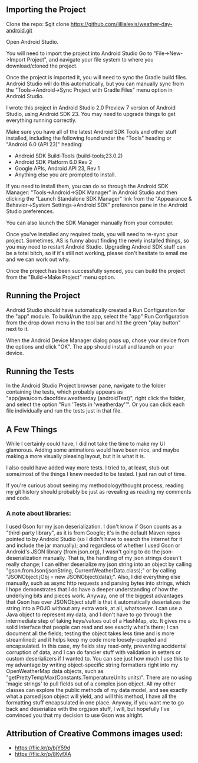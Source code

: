 ## Importing the Project

Clone the repo: $git clone https://github.com/lillialexis/weather-day-android.git

Open Android Studio.

You will need to import the project into Android Studio
Go to "File->New->Import Project", and navigate your file system to where you download/cloned the project.

Once the project is imported it, you will need to sync the Gradle build files. Android Studio will do this automatically, but you can manually sync from the "Tools->Android->Sync Project with Gradle Files" menu option in Android Studio.

I wrote this project in Android Studio 2.0 Preview 7 version of Android Studio, using Android SDK 23. You may need to upgrade things to get everything running correctly.

Make sure you have all of the latest Android SDK Tools and other stuff installed, including the following found under the "Tools" heading or "Android 6.0 (API 23)" heading:

- Android SDK Build-Tools (build-tools;23.0.2)
- Android SDK Platform 6.0 Rev 2
- Google APIs, Android API 23, Rev 1
- Anything else you are prompted to install.

If you need to install them, you can do so through the Android SDK Manager:
"Tools->Android->SDK Manager" in Android Studio and then clicking the "Launch Standalone SDK Manager" link from the "Appearance & Behavior->System Settings->Android SDK" preference pane in the Android Studio preferences.

You can also launch the SDK Manager manually from your computer.

Once you've installed any required tools, you will need to re-sync your project. Sometimes, AS is funny about finding the newly installed things, so you may need to restart Android Studio. Upgrading Android SDK stuff can be a total bitch, so if it's still not working, please don't hesitate to email me and we can work out why.

Once the project has been successfully synced, you can build the project from the "Build->Make Project" menu option.

## Running the Project

Android Studio should have automatically created a Run Configuration for the "app" module. To build/run the app, select the "app" Run Configuration from the drop down menu in the tool bar and hit the green "play button" next to it.

When the Android Device Manager dialog pops up, chose your device from the options and click "OK". The app should install and launch on your device.

## Running the Tests

In the Android Studio Project browser pane, navigate to the folder containing the tests, which probably appears as "app/java/com.daoofdev.weatherday (androidTest)", right click the folder, and select the option "Run 'Tests in 'weatherday''". Or you can click each file individually and run the tests just in that file.

## A Few Things

While I certainly could have, I did not take the time to make my UI glamorous. Adding some animations would have been nice, and maybe making a more visually pleasing layout, but it is what it is.

I also could have added way more tests. I tried to, at least, stub out some/most of the things I knew needed to be tested. I just ran out of time.

If you're curious about seeing my methodology/thought process, reading my git history should probably be just as revealing as reading my comments and code.


### A note about libraries:
I used Gson for my json deserialization. I don't know if Gson counts as a "third-party library", as it is from Google; it's in the default Maven repos pointed to by Android Studio (so I didn't have to search the internet for it and include the jar manually); and regardless of whether I used Gson or Android's JSON library (from json.org), I wasn't going to do the json-deserialization manually. That is, the handling of my json strings doesn't really change; I can either deserialize my json string into an object by calling "gson.fromJson(jsonString, CurrentWeatherData.class);" or by calling "JSONObject jObj = new JSONObject(data);". Also, I did everything else manually, such as async http requests and parsing bytes into strings, which I hope demonstrates that I do have a deeper understanding of how the underlying bits and pieces work. Anyway, one of the biggest advantages that Gson has over JSONObject stuff is that it automatically deserializes the string into a POJO without any extra work, at all, whatsoever. I can use a Java object to represent my data, and I don't have to go through the intermediate step of taking keys/values out of a HashMap, etc. It gives me a solid interface that people can read and see exactly what's there; I can document all the fields; testing the object takes less time and is more streamlined; and it helps keep my code more loosely-coupled and encapsulated. In this case, my fields stay read-only, preventing accidental corruption of data, and I can do fancier stuff with validation in setters or custom deserializers if I wanted to. You can see just how much I use this to my advantage by writing object-specific string formatters right into my OpenWeatherMap data objects, such as "getPrettyTempMax(Constants.TemperatureUnits units)". There are no using 'magic strings' to pull fields out of a complex json object. All my other classes can explore the public methods of my data model, and see exactly what a parsed json object will yield, and will this method, I have all the formatting stuff encapsulated in one place. Anyway, if you want me to go back and deserialize with the org.json stuff, I will, but hopefully I've convinced you that my decision to use Gson was alright.


## Attribution of Creative Commons images used:
- https://flic.kr/p/bjY59d
- https://flic.kr/p/8KyfXA


